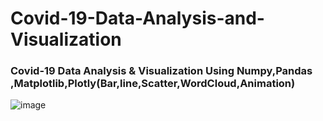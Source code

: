 # Covid-19-Data-Analysis-and-Visualization

### Covid-19 Data Analysis &amp; Visualization Using Numpy,Pandas ,Matplotlib,Plotly(Bar,line,Scatter,WordCloud,Animation)

![image](https://user-images.githubusercontent.com/69152112/210264141-372d54d8-7601-43b3-b9ef-a47bf2548bca.png)

